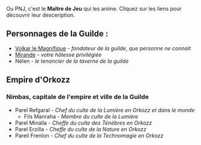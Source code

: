 Ou PNJ, c'est le **Maître de Jeu** qui les anime. Cliquez sur les liens pour découvrir leur desceription. 

## Personnages de la Guilde : 
- [Volkar le Magnifique](https://github.com/LonanAedhia/IrionaWorld/blob/main/Personnages/PNJ/Guilde/Volkar%20le%20Magnifique.md) - *fondateur de la guilde, que personne ne connait*
- [Mirande](https://github.com/LonanAedhia/IrionaWorld/blob/main/Personnages/PNJ/Guilde/Mirande.md) - *votre hôtesse privilégiée* 
- Nélen - *le tenancier de la taverne de la guilde* 

## Empire d'Orkozz 
### Nimbas, capitale de l'empire et ville de la Guilde 
- Parel Refgaral - *Chef du culte de la Lumière en Orkozz et dans le monde*
  - Fils Manraha - *Membre du culte de la Lumière*
- Parel Minalla - *Cheffe du culte des Ténèbres en Orkozz* 
- Parel Erzilla - *Cheffe du culte de la Nature en Orkozz* 
- Pareil Frenlon - *Chef du culte de la Technomagie en Orkozz* 
